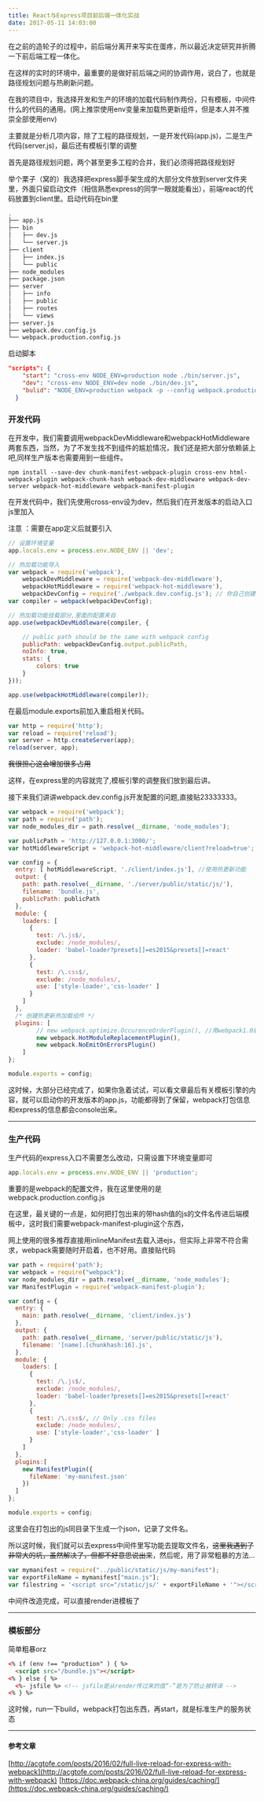 ```yaml
---
title: React与Express项目前后端一体化实战
date: 2017-05-11 14:03:00
---
```


在之前的造轮子的过程中，前后端分离开来写实在蛋疼，所以最近决定研究并折腾一下前后端工程一体化。

在这样的实时的环境中，最重要的是做好前后端之间的协调作用，说白了，也就是路径规划问题与热刷新问题。

在我的项目中，我选择开发和生产的环境的加载代码制作两份，只有模板，中间件什么的代码的通用。(网上推崇使用env变量来加载热更新组件，但是本人并不推崇全部使用env)

主要就是分析几项内容，除了工程的路径规划，一是开发代码(app.js)，二是生产代码(server.js)，最后还有模板引擎的调整

<!--more-->

首先是路径规划问题，两个甚至更多工程的合并，我们必须得把路径规划好

举个栗子（窝的）我选择把express脚手架生成的大部分文件放到server文件夹里，外面只留启动文件（相信熟悉express的同学一眼就能看出），前端react的代码放置到client里。启动代码在bin里
```bash
.
├── app.js
├── bin
│   ├── dev.js
│   └── server.js
├── client
│   ├── index.js
│   └── public
├── node_modules
├── package.json
├── server
│   ├── info
│   ├── public
│   ├── routes
│   └── views
├── server.js
├── webpack.dev.config.js
└── webpack.production.config.js
```

启动脚本
```json
"scripts": {
    "start": "cross-env NODE_ENV=production node ./bin/server.js",
    "dev": "cross-env NODE_ENV=dev node ./bin/dev.js",
    "bulid": "NODE_ENV=production webpack -p --config webpack.production.config.js"
  }
```




### 开发代码

在开发中，我们需要调用webpackDevMiddleware和webpackHotMiddleware两套东西，当然，为了不发生找不到组件的尴尬情况，我们还是把大部分依赖装上吧,同样生产版本也需要用到一些组件。
```
npm install --save-dev chunk-manifest-webpack-plugin cross-env html-webpack-plugin webpack-chunk-hash webpack-dev-middleware webpack-dev-server webpack-hot-middleware webpack-manifest-plugin
```
在开发代码中，我们先使用cross-env设为dev，然后我们在开发版本的启动入口js里加入

 注意 ：需要在app定义后就要引入

```javascript
// 设置环境变量
app.locals.env = process.env.NODE_ENV || 'dev';

// 热加载功能导入
var webpack = require('webpack'),
    webpackDevMiddleware = require('webpack-dev-middleware'),
    webpackHotMiddleware = require('webpack-hot-middleware'),
    webpackDevConfig = require('./webpack.dev.config.js'); // 你自己创建的适用于开发版本的webpack配置。具体写法之后会说明
var compiler = webpack(webpackDevConfig);

// 热加载功能挂载部分,里面的配置来自
app.use(webpackDevMiddleware(compiler, {

    // public path should be the same with webpack config
    publicPath: webpackDevConfig.output.publicPath,
    noInfo: true,
    stats: {
        colors: true
    }
}));

app.use(webpackHotMiddleware(compiler));
```

在最后module.exports前加入重启相关代码。
```javascript
var http = require('http');
var reload = require('reload');
var server = http.createServer(app);
reload(server, app);
```
<del>我很担心这会增加很多占用</del>

这样，在express里的内容就完了,模板引擎的调整我们放到最后讲。



接下来我们讲讲webpack.dev.config.js开发配置的问题,直接贴23333333。

```javascript
var webpack = require('webpack');
var path = require('path');
var node_modules_dir = path.resolve(__dirname, 'node_modules');

var publicPath = 'http://127.0.0.1:3000/';
var hotMiddlewareScript = 'webpack-hot-middleware/client?reload=true'; //加载热跟新中间件

var config = {
  entry: [ hotMiddlewareScript, './client/index.js'], //使用热更新功能
  output: {
    path: path.resolve(__dirname, './server/public/static/js/'),
    filename: 'bundle.js',
    publicPath: publicPath
  },
  module: {
    loaders: [
      {
        test: /\.js$/,
        exclude: /node_modules/,
        loader: 'babel-loader?presets[]=es2015&presets[]=react'
      },
      {
        test: /\.css$/,
        exclude: /node_modules/,
        use: ['style-loader','css-loader' ]
      }
    ]
  },
  /* 创建热更新热加载组件 */
  plugins: [
        // new webpack.optimize.OccurenceOrderPlugin(), //用webpack1.0版本时才需要
        new webpack.HotModuleReplacementPlugin(),
        new webpack.NoEmitOnErrorsPlugin()
    ]
};

module.exports = config;

```

这时候，大部分已经完成了，如果你急着试试，可以看文章最后有关模板引擎的内容，就可以启动你的开发版本的app.js，功能都得到了保留，webpack打包信息和express的信息都会console出来。


---


### 生产代码

生产代码的express入口不需要怎么改动，只需设置下环境变量即可
```javascript
app.locals.env = process.env.NODE_ENV || 'production';
```

重要的是webpack的配置文件，我在这里使用的是 webpack.production.config.js

在这里，最关键的一点是，如何把打包出来的带hash值的js的文件名传进后端模板中，这时我们需要webpack-manifest-plugin这个东西，

网上使用的很多推荐直接用inlineManifest去载入进ejs，但实际上非常不符合需求，webpack需要随时开启着，也不好用。直接贴代码

```javascript
var path = require('path');
var webpack = require("webpack");
var node_modules_dir = path.resolve(__dirname, 'node_modules');
var ManifestPlugin = require('webpack-manifest-plugin');

var config = {
  entry: {
    main: path.resolve(__dirname, 'client/index.js')
  },
  output: {
    path: path.resolve(__dirname, 'server/public/static/js'),
    filename: '[name].[chunkhash:16].js',
  },
  module: {
    loaders: [
      {
        test: /\.js$/,
        exclude: /node_modules/,
        loader: 'babel-loader?presets[]=es2015&presets[]=react'
      },
      {
        test: /\.css$/, // Only .css files
        exclude: /node_modules/,
        use: ['style-loader','css-loader' ]
      }
    ]
  },
  plugins:[
    new ManifestPlugin({
      fileName: 'my-manifest.json'
    })
  ]
};

module.exports = config;
```

这里会在打包出的js同目录下生成一个json，记录了文件名。

所以这时候，我们就可以去express中间件里写功能去提取文件名，<del>这里我遇到了非常大的坑，虽然解决了，但都不好意思说出来</del>，然后呢，用了非常粗暴的方法...

```javascript
var mymanifest = require("../public/static/js/my-manifest");
var exportFileName = mymanifest["main.js"];
var filestring = '<script src="/static/js/' + exportFileName + '"></script>'
```
中间件改造完成，可以直接render进模板了

---

### 模板部分


简单粗暴orz
``` html
<% if (env !== "production" ) { %>
  <script src="/bundle.js"></script>
<% } else { %>
  <%- jsfile %> <!-- jsfile是从render传过来的值“-”是为了防止被转译 -->
<% } %>
```

这时候，run一下build，webpack打包出东西，再start，就是标准生产的服务状态

---

#### 参考文章

[http://acgtofe.com/posts/2016/02/full-live-reload-for-express-with-webpack](http://acgtofe.com/posts/2016/02/full-live-reload-for-express-with-webpack)
[https://doc.webpack-china.org/guides/caching/](https://doc.webpack-china.org/guides/caching/)
